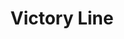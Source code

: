 ---
title: Victory Line
title_zh: 勝利綫
route_sign: [V]
branch_line: false
stations:
  - station_code: [V1]
    name: Mugen
    name_zh: 無限
    transfer:
      - route_sign: [B,W,D,P]
    first_station: true
  - station_code: [V2]
    name: Bottomvalley
    name_zh: 谷底
    transfer:
      - route_sign: [G]
  - station_code: [V3]
    name: Redhill Spring
    name_zh: 紅山泉
  - station_code: [V4]
    name: Mirai City Airport
    name_zh: 美拉城市空港
    transfer:
      - route_sign: [Ac]
  - station_code: [V5]
    name: Logsmead
    name_zh: 樂米町
  - station_code: [V6]
    name: Marine Park
    name_zh: 海洋公園
  - station_code: [V7]
    name: Broadbeach
    name_zh: 廣灘
  - station_code: [V8]
    name: Victory Bay
    name_zh: 勝利灣
    transfer:
      - route_sign: [B]
  - station_code: [V9]
    name: Moon Lake
    name_zh: 月湖
    last_station: true
custom_style: table{margin:0 auto}.station-code-bg-first{background-image:url(/img/bg/victoryline.png);background-repeat:no-repeat;background-size:7px 50%;background-position:50px bottom}.station-code-bg{background-image:url(/img/bg/victoryline.png);background-repeat:no-repeat;background-size:7px 101%;background-position:50px}.station-code-bg-last{background-image:url(/img/bg/victoryline.png);background-repeat:no-repeat;background-size:7px 50%;background-position:50px top}
weight: 5
---